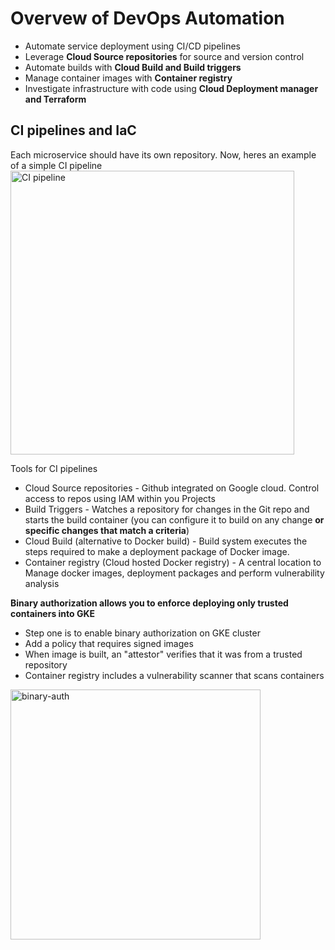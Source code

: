 # Overvew of DevOps Automation
- Automate service deployment using CI/CD pipelines
- Leverage **Cloud Source repositories** for source and version control
- Automate builds with **Cloud Build and Build triggers**
- Manage container images with **Container registry**
- Investigate infrastructure with code using **Cloud Deployment manager and Terraform**

## CI pipelines and IaC

Each microservice should have its own repository. Now, heres an example of a simple CI pipeline
<img width="454" alt="CI pipeline" src="https://user-images.githubusercontent.com/40435982/128040355-f8e1696d-c3f5-4e83-9ac9-409af7f99e4e.PNG">

Tools for CI pipelines
- Cloud Source repositories - Github integrated on Google cloud. Control access to repos using IAM within you Projects
- Build Triggers - Watches a repository for changes in the Git repo and starts the build container (you can configure it to build on any change **or specific changes that match a criteria**)
- Cloud Build (alternative to Docker build) - Build system executes the steps required to make a deployment package of Docker image. 
- Container registry (Cloud hosted Docker registry) -  A central location to Manage docker images, deployment packages and perform vulnerability analysis

**Binary authorization allows you to enforce deploying only trusted containers into GKE**
- Step one is to enable binary authorization on GKE cluster
- Add a policy that requires signed images
- When image is built, an "attestor" verifies that it was from a trusted repository 
- Container registry includes a vulnerability scanner that scans containers
<img width="400" height="400" alt="binary-auth" src="https://user-images.githubusercontent.com/40435982/128042228-e77fe917-9845-463b-95c2-5cf1becdceae.PNG">
